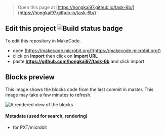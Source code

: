 
> Open this page at [https://hongkai97.github.io/task-6b/](https://hongkai97.github.io/task-6b/)

## Edit this project ![Build status badge](https://github.com/hongkai97/task-6b/workflows/MakeCode/badge.svg)

To edit this repository in MakeCode.

* open [https://makecode.microbit.org/](https://makecode.microbit.org/)
* click on **Import** then click on **Import URL**
* paste **https://github.com/hongkai97/task-6b** and click import


## Blocks preview

This image shows the blocks code from the last commit in master.
This image may take a few minutes to refresh.

![A rendered view of the blocks](https://github.com/hongkai97/task-6b/raw/master/.github/makecode/blocks.png)

#### Metadata (used for search, rendering)

* for PXT/microbit
<script src="https://makecode.com/gh-pages-embed.js"></script><script>makeCodeRender("{{ site.makecode.home_url }}", "{{ site.github.owner_name }}/{{ site.github.repository_name }}");</script>
